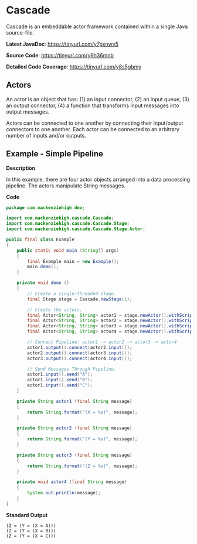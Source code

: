 # Cascade

Cascade is an embeddable actor framework contained within a single Java source-file. 

**Latest JavaDoc**: https://tinyurl.com/y7pxnwv5

**Source Code**: https://tinyurl.com/y9h36mnb

**Detailed Code Coverage**: https://tinyurl.com/y8s5gbmy

## Actors

An actor is an object that has: (1) an input connector, (2) an input queue, (3) an output connector, (4) a function that transforms input messages into output messages.

Actors can be connected to one another by connecting their input/output connectors to one another. Each actor can be connected to an arbitrary number of inputs and/or outputs. 

## Example - Simple Pipeline

**Description**

In this example, there are four actor objects arranged into a data processing pipeline. The actors manipulate String messages. 

**Code**

```java
package com.mackenziehigh.dev;

import com.mackenziehigh.cascade.Cascade;
import com.mackenziehigh.cascade.Cascade.Stage;
import com.mackenziehigh.cascade.Cascade.Stage.Actor;

public final class Example
{
    public static void main (String[] args)
    {
        final Example main = new Example();
        main.demo();
    }

    private void demo ()
    {
        // Create a single-threaded stage.
        final Stage stage = Cascade.newStage(1);

        // Create the actors.
        final Actor<String, String> actor1 = stage.newActor().withScript(this::actor1).create();
        final Actor<String, String> actor2 = stage.newActor().withScript(this::actor2).create();
        final Actor<String, String> actor3 = stage.newActor().withScript(this::actor3).create();
        final Actor<String, String> actor4 = stage.newActor().withScript(this::actor4).create();

        // Connect Pipeline: actor1 -> actor2 -> actor3 -> actor4
        actor1.output().connect(actor2.input());
        actor2.output().connect(actor3.input());
        actor3.output().connect(actor4.input());

        // Send Messages Through Pipeline.
        actor1.input().send("A");
        actor1.input().send("B");
        actor1.input().send("C");
    }

    private String actor1 (final String message)
    {
        return String.format("(X = %s)", message);
    }

    private String actor2 (final String message)
    {
        return String.format("(Y = %s)", message);
    }

    private String actor3 (final String message)
    {
        return String.format("(Z = %s)", message);
    }

    private void actor4 (final String message)
    {
        System.out.println(message);
    }
}
```

**Standard Output**
```
(Z = (Y = (X = A)))
(Z = (Y = (X = B)))
(Z = (Y = (X = C)))
```
